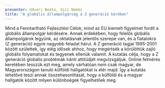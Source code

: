 ```yaml
---
presenter: Udvari Beáta, Vizi Noémi
title: "A globális állampolgárság a Z generáció körében"
---
```


Mind a Fenntartható Fejlesztési Célok, mind az EU kiemelt figyelmet fordít a globális állampolgár kérdésére. Annak érdekében, hogy felelős globális állampolgárok legyünk, az oktatásnak jelentős szerepe van, és a fiatalokra (Z generáció) egyre nagyobb feladat hárul. A Z generáció tagjai 1995-2001 között születtek, így elég idősek ahhoz, hogy megértsék a körülöttük zajló globális folyamatokat és tegyenek ellenük valamit. A kutatás célja, hogy a Z generáció globális problémák iránti attitűdjét megvizsgáljuk. Online felmérés keretében tesszük ezt meg, amely várhatóan nem csak magyar, de Magyarországon tanuló külföldi hallgatókat is elér majd. Így a kutatás lehetővé teszi annak összehasonlítását, hogy a külföldi és a magyar hallgatók között milyen különbségek figyelhetőek meg.
